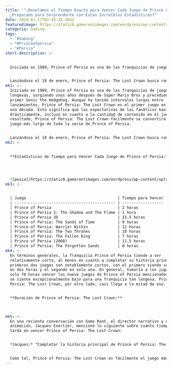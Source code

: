 ```yaml
---
title: '"¡Revelamos el Tiempo Exacto para Vencer Cada Juego de Prince of Persia!
  ¿Preparado para Sorprenderte con Estas Increíbles Estadísticas?"'
date: 2024-01-17T02:45:35.303Z
featuredimage: https://static0.gamerantimages.com/wordpress/wp-content/uploads/2024/01/game-rant-advance-prince-of-persia-the-lost-crown-18-feature.jpg?q=50&fit=contain&w=1140&h=&dpr=1.5
categoria: Gaming
tags:
  - "#Gaming"
  - "#Princeofpersia"
  - "#Persia"
short-description: >-
  

  Iniciada en 1989, Prince of Persia es una de las franquicias de juegos más longevas, surgiendo unos años después de Super Mario Bros y precediendo al primer Sonic the Hedgehog. Aunque ha tenido intervalos largos entre lanzamientos, Prince of Persia: The Lost Crown es el primer juego en más de una década. Esto significa que las expectativas de los fanáticos han cambiado drásticamente, incluso en cuanto a la cantidad de contenido en el juego. Como resultado, Prince of Persia: The Lost Crown fácilmente se convertirá en el juego más largo de toda la serie de Prince of Persia.


  Lanzándose el 18 de enero, Prince of Persia: The Lost Crown busca romper finalmente la ausencia de 14 años de la ser
mk1: >-
  Iniciada en 1989, Prince of Persia es una de las franquicias de juegos más
  longevas, surgiendo unos años después de Super Mario Bros y precediendo al
  primer Sonic the Hedgehog. Aunque ha tenido intervalos largos entre
  lanzamientos, Prince of Persia: The Lost Crown es el primer juego en más de
  una década. Esto significa que las expectativas de los fanáticos han cambiado
  drásticamente, incluso en cuanto a la cantidad de contenido en el juego. Como
  resultado, Prince of Persia: The Lost Crown fácilmente se convertirá en el
  juego más largo de toda la serie de Prince of Persia.


  Lanzándose el 18 de enero, Prince of Persia: The Lost Crown busca romper finalmente la ausencia de 14 años de la serie, y lo está haciendo de una manera bastante audaz. Volviendo a las raíces en 2D de la serie, Prince of Persia: The Lost Crown le está dando a la franquicia una moderna renovación al estilo Metroidvania, y aunque los fanáticos no necesitarán jugar el resto de la serie antes de sumergirse en The Lost Crown, en realidad sería un proceso mucho más corto de lo que algunos podrían pensar.
mk2: >-
  

  **Estadísticas de Tiempo para Vencer Cada Juego de Prince of Persia:**




  ![pesia](https://static0.gamerantimages.com/wordpress/wp-content/uploads/2024/01/prince-of-persia-lost-crown_key-art.jpg?q=50&fit=crop&w=1500&dpr=1.5} "persia")
mk3: |-
  

  | Juego                                        | Tiempo para Vencer |
  | -------------------------------------------- | ------------------ |
  | Prince of Persia                             | 2 horas            |
  | Prince of Persia 2: The Shadow and The Flame | 1 hora             |
  | Prince of Persia 3D                          | 15.5 horas         |
  | Prince of Persia: The Sands of Time          | 9 horas            |
  | Prince of Persia: Warrior Within             | 12 horas           |
  | Prince of Persia: The Two Thrones            | 10 horas           |
  | Prince of Persia: The Fallen King            | 7 horas            |
  | Prince of Persia (2008)                      | 11.5 horas         |
  | Prince of Persia: The Forgotten Sands        | 8 horas            |
mk4: >-
  En términos generales, la franquicia Prince of Persia tiende a ser
  relativamente corta, al menos en cuanto a completar su historia principal. Los
  primeros dos juegos son notablemente cortos, con el primero siendo superable
  en dos horas y el segundo en solo una. En general, tomaría a los jugadores
  solo 76 horas vencer los nueve juegos de Prince of Persia mencionados, lo cual
  se siente excepcionalmente bajo para una franquicia tan longeva. Prince of
  Persia: The Lost Crown, por otro lado, casi llega a la mitad de eso.


  **Duración de Prince of Persia: The Lost Crown:**


  .
mk5: >-
  En una reciente conversación con Game Rant, el director narrativo y de
  animación, Jacques Exertier, mencionó lo siguiente sobre cuánto tiempo se
  tarda en vencer Prince of Persia: The Lost Crown:


  *Jacques:* "Completar la historia principal de Prince of Persia: The Lost Crown tomará entre 20 y 25 horas de juego. Descubrir todos los tesoros, objetos, extensiones narrativas y misiones secundarias requerirá aproximadamente entre 30 y 35 horas."


  Como tal, Prince of Persia: The Lost Crown es fácilmente el juego más largo de toda la franquicia, por mucho
---
```

